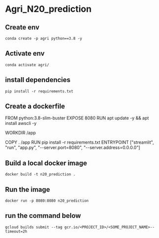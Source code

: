 # Agri_N20_prediction

## Create env
`conda create -p agri python==3.8 -y`

## Activate env
`conda activate agri/`

## install dependencies
`pip install -r requirements.txt`


## Create a dockerfile

FROM python:3.8-slim-buster
EXPOSE 8080
RUN apt update -y && apt install awscli -y

WORKDIR /app 

COPY . /app
RUN pip install -r requirements.txt
ENTRYPOINT ["streamlit", "run", "app.py", "--server.port=8080", "--server.address=0.0.0.0"]



## Build a local docker image
`docker build -t n20_prediction .`

## Run the image
`docker run -p 8080:8080 n20_prediction`

## run the command below 
`gcloud builds submit --tag gcr.io/<PROJECT_ID>/<SOME_PROJECT_NAME>--timeout=2h`